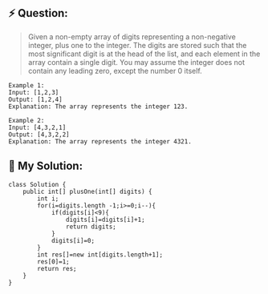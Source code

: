 ## :zap: Question:

> Given a non-empty array of digits representing a non-negative integer, plus one to the integer.
> The digits are stored such that the most significant digit is at the head of the list, and each element in the array contain a single digit.
> You may assume the integer does not contain any leading zero, except the number 0 itself.
```
Example 1:
Input: [1,2,3]
Output: [1,2,4]
Explanation: The array represents the integer 123.

Example 2:
Input: [4,3,2,1]
Output: [4,3,2,2]
Explanation: The array represents the integer 4321.
```

## 	:peach: My Solution: 

```
class Solution {
    public int[] plusOne(int[] digits) {
        int i;
        for(i=digits.length -1;i>=0;i--){
            if(digits[i]<9){
                digits[i]=digits[i]+1;
                return digits;
            }
            digits[i]=0;
        }
        int res[]=new int[digits.length+1];
        res[0]=1;
        return res;
    }
}
```
